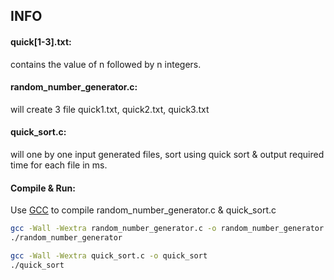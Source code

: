 ## INFO

#### quick[1-3].txt:

contains the value of n followed by n integers.

#### random_number_generator.c:

will create 3 file quick1.txt, quick2.txt, quick3.txt

#### quick_sort.c:

will one by one input generated files, sort using quick sort & output required time for each file in ms.

#### Compile & Run:

Use [GCC](https://gcc.gnu.org/) to compile random_number_generator.c & quick_sort.c

```bash
gcc -Wall -Wextra random_number_generator.c -o random_number_generator
./random_number_generator

gcc -Wall -Wextra quick_sort.c -o quick_sort
./quick_sort
```